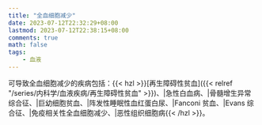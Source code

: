 ```yaml
---
title: "全血细胞减少"
date: 2023-07-12T22:32:29+08:00
lastmod: 2023-07-12T22:38:15+08:00
comments: true
math: false
tags:
    - 血液
---
```


可导致全血细胞减少的疾病包括：{{< hzl >}}[再生障碍性贫血]({{< relref "/series/内科学/血液疾病/再生障碍性贫血" >}})、|急性白血病、|骨髓增生异常综合征、|巨幼细胞贫血、|阵发性睡眠性血红蛋白尿、|Fanconi 贫血、|Evans 综合征、|免疫相关性全血细胞减少、|恶性组织细胞病{{< /hzl >}}。


